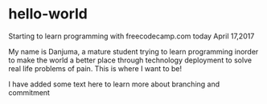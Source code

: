 # hello-world
Starting to learn programming with freecodecamp.com today April 17,2017

My name is Danjuma, a mature student trying to learn programming inorder to make the world a better place through technology deployment to solve real life problems of pain. This is where I want to be!

I have added some text here to learn more about branching and commitment
